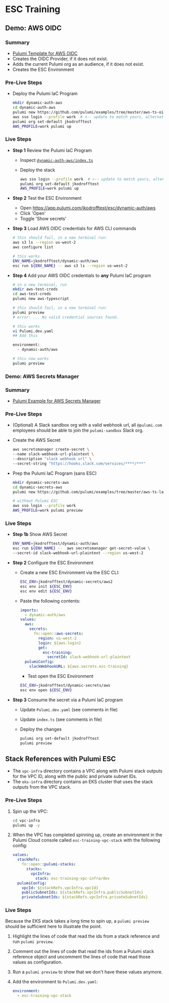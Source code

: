 # ESC Training

## Demo: AWS OIDC

### Summary

- [Pulumi Template for AWS OIDC](https://github.com/pulumi/examples/tree/master/aws-ts-oidc-provider-pulumi-cloud)
- Creates the OIDC Provider, if it does not exist.
- Adds the current Pulumi org as an audience, if it does not exist.
- Creates the ESC Environment

### Pre-Live Steps

- Deploy the Pulumi IaC Program

  ```bash
  mkdir dynamic-auth-aws
  cd dynamic-auth-aws
  pulumi new https://github.com/pulumi/examples/tree/master/aws-ts-oidc-provider-pulumi-cloud
  aws sso login --profile work  # <-- update to match yours, alternatively, load static env vars this one time.
  pulumi org set-default jkodrofftest
  AWS_PROFILE=work pulumi up
  ```

### Live Steps

- **Step 1** Review the Pulumi IaC Program 

  - Inspect [`dynamic-auth-aws/index.ts`](./dynamic-auth-aws/index.ts)
  - Deploy the stack

    ```bash
    aws sso login --profile work  # <-- update to match yours, alternatively, load static env vars this one time.
    pulumi org set-default jkodrofftest
    AWS_PROFILE=work pulumi up
    ```

- **Step 2** Test the ESC Environment

  - Open https://app.pulumi.com/jkodrofftest/esc/dynamic-auth/aws
  - Click 'Open'
  - Toggle 'Show secrets'

- **Step 3** Load AWS OIDC credentials for AWS CLI commands

  ```bash
  # this should fail, in a new terminal run:
  aws s3 ls --region us-west-2
  aws configure list

  # this works
  ENV_NAME=jkodrofftest/dynamic-auth/aws
  esc run ${ENV_NAME} -- aws s3 ls --region us-west-2
  ```

- **Step 4** Add your AWS OIDC credentials to __any__ Pulumi IaC program

  ```bash
  # in a new terminal, run
  mkdir aws-test-creds
  cd aws-test-creds
  pulumi new aws-typescript

  # this should fail, in a new terminal run:
  pulumi preview
  # error: ... No valid credential sources found.

  # this works
  vi Pulumi.dev.yaml
  ## Add this

  environment:
    - dynamic-auth/aws
  
  # this now works
  pulumi preview
  ```

### Demo: AWS Secrets Manager

### Summary

- [Pulumi Example for AWS Secrets Manager](https://github.com/pulumi/examples/tree/master/aws-ts-lambda-slack)


### Pre-Live Steps

- (Optional) A Slack sandbox org with a valid webhook url, all `@pulumi.com` employees should be able to join the `pulumi-sandbox` Slack org.

- Create the AWS Secret

  ```bash
  aws secretsmanager create-secret \
  --name slack-webhook-url-plaintext \
  --description "slack webhook url" \
  --secret-string "https://hooks.slack.com/services/****/***"
  ```

- Prep the Pulumi IaC Program (sans ESC)

  ```bash
  mkdir dynamic-secrets-aws
  cd dynamic-secrets-aws
  pulumi new https://github.com/pulumi/examples/tree/master/aws-ts-lambda-slack

  # without Pulumi ESC
  aws sso login --profile work
  AWS_PROFILE=work pulumi preview
  ```

### Live Steps

- **Step 1b** Show AWS Secret

  ```bash
  ENV_NAME=jkodrofftest/dynamic-auth/aws
  esc run ${ENV_NAME} --  aws secretsmanager get-secret-value \
  --secret-id slack-webhook-url-plaintext --region us-west-2
  ```

- **Step 2** Configure the ESC Environment

  - Create a new ESC Environment via the ESC CLI:

    ```bash
    ESC_ENV=jkodrofftest/dynamic-secrets/aws2
    esc env init ${ESC_ENV}
    esc env edit ${ESC_ENV}
    ```

  - Paste the following contents:

    ```yaml
    imports:
      - dynamic-auth/aws
    values:
      aws:
        secrets:
          fn::open::aws-secrets:
            region: us-west-2
            login: ${aws.login}
            get:
              esc-training:
                secretId: slack-webhook-url-plaintext
      pulumiConfig:
        slackWebhookURL: ${aws.secrets.esc-training}
    ```

    - Test open the ESC Environment

    ```bash
    ESC_ENV=jkodrofftest/dynamic-secrets/aws
    esc env open ${ESC_ENV}
    ```

- **Step 3** Consume the secret via a Pulumi IaC program

  - Update `Pulumi.dev.yaml` (see comments in file)
  - Update `index.ts` (see comments in file)
  - Deploy the changes

    ```bash
    pulumi org set-default jkodrofftest
    pulumi preview
    ```

## Stack References with Pulumi ESC

- The `vpc-infra` directory contains a VPC along with Pulumi stack outputs for the VPC ID, along with the public and private subnet IDs.
- The `eks-infra` directory contains an EKS cluster that uses the stack outputs from the VPC stack.

### Pre-Live Steps

1. Spin up the VPC:

    ```bash
    cd vpc-infra
    pulumi up -y
    ```

1. When the VPC has completed spinning up, create an environment in the Pulumi Cloud console called `esc-training-vpc-stack` with the following config:

    ```yaml
    values:
      stackRefs:
        fn::open::pulumi-stacks:
          stacks:
            vpcInfra:
              stack: esc-training-vpc-infra/dev
      pulumiConfig:
        vpcId: ${stackRefs.vpcInfra.vpcId}
        publicSubnetIds: ${stackRefs.vpcInfra.publicSubnetIds}
        privateSubnetIds: ${stackRefs.vpcInfra.privateSubnetIds}
    ```

### Live Steps

Because the EKS stack takes a long time to spin up, a `pulumi preview` should be sufficient here to illustrate the point.

1. Highlight the lines of code that read the ids from a stack reference and run `pulumi preview`.
1. Comment out the lines of code that read the ids from a Pulumi stack reference object and uncomment the lines of code that read those values as configuration.
1. Run a `pulumi preview` to show that we don't have these values anymore.
1. Add the environment to `Pulumi.dev.yaml`:

    ```yaml
    environment:
      - esc-training-vpc-stack
    ```
